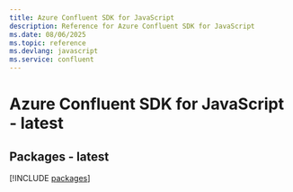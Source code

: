 ```yaml
---
title: Azure Confluent SDK for JavaScript
description: Reference for Azure Confluent SDK for JavaScript
ms.date: 08/06/2025
ms.topic: reference
ms.devlang: javascript
ms.service: confluent
---
```

# Azure Confluent SDK for JavaScript - latest
## Packages - latest
[!INCLUDE [packages](confluent-index.md)]